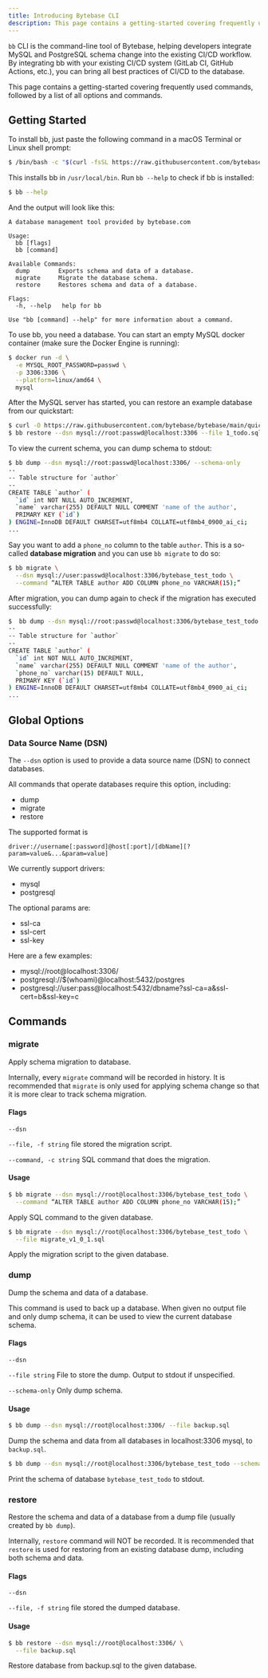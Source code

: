 ```yaml
---
title: Introducing Bytebase CLI
description: This page contains a getting-started covering frequently used commands, followed by a list of all options and commands.
---
```


`bb` CLI is the command-line tool of Bytebase, helping developers integrate MySQL and PostgreSQL schema change into the existing CI/CD workflow. By integrating bb with your existing CI/CD system (GitLab CI, GitHub Actions, etc.), you can bring all best practices of CI/CD to the database.

This page contains a getting-started covering frequently used commands, followed by a list of all options and commands.

## Getting Started

To install bb, just paste the following command in a macOS Terminal or Linux shell prompt:

```bash
$ /bin/bash -c "$(curl -fsSL https://raw.githubusercontent.com/bytebase/bytebase/HEAD/scripts/install_bb.sh)"
```

This installs bb in `/usr/local/bin`. Run `bb --help` to check if bb is installed:

```bash
$ bb --help
```

And the output will look like this:

```plain
A database management tool provided by bytebase.com

Usage:
  bb [flags]
  bb [command]

Available Commands:
  dump        Exports schema and data of a database.
  migrate     Migrate the database schema.
  restore     Restores schema and data of a database.

Flags:
  -h, --help   help for bb

Use "bb [command] --help" for more information about a command.
```

To use bb, you need a database. You can start an empty MySQL docker container (make sure the Docker Engine is running):

```bash
$ docker run -d \
  -e MYSQL_ROOT_PASSWORD=passwd \
  -p 3306:3306 \
  --platform=linux/amd64 \
  mysql
```

After the MySQL server has started, you can restore an example database from our quickstart:

```bash
$ curl -O https://raw.githubusercontent.com/bytebase/bytebase/main/quickstart/test_schema/mysql/1_todo.sql
$ bb restore --dsn mysql://root:passwd@localhost:3306 --file 1_todo.sql
```

To view the current schema, you can dump schema to stdout:

```bash
$ bb dump --dsn mysql://root:passwd@localhost:3306/ --schema-only
--
-- Table structure for `author`
--
CREATE TABLE `author` (
  `id` int NOT NULL AUTO_INCREMENT,
  `name` varchar(255) DEFAULT NULL COMMENT 'name of the author',
  PRIMARY KEY (`id`)
) ENGINE=InnoDB DEFAULT CHARSET=utf8mb4 COLLATE=utf8mb4_0900_ai_ci;
...
```

Say you want to add a `phone_no` column to the table `author`. This is a so-called **database migration** and you can use `bb migrate` to do so:

```bash
$ bb migrate \
  --dsn mysql://user:passwd@localhost:3306/bytebase_test_todo \
  --command “ALTER TABLE author ADD COLUMN phone_no VARCHAR(15);”
```

After migration, you can dump again to check if the migration has executed successfully:

```bash
$  bb dump --dsn mysql://root:passwd@localhost:3306/bytebase_test_todo --schema-only
--
-- Table structure for `author`
--
CREATE TABLE `author` (
  `id` int NOT NULL AUTO_INCREMENT,
  `name` varchar(255) DEFAULT NULL COMMENT 'name of the author',
  `phone_no` varchar(15) DEFAULT NULL,
  PRIMARY KEY (`id`)
) ENGINE=InnoDB DEFAULT CHARSET=utf8mb4 COLLATE=utf8mb4_0900_ai_ci;
...
```

## Global Options

### Data Source Name (DSN)

The `--dsn` option is used to provide a data source name (DSN) to connect databases.

All commands that operate databases require this option, including:

- dump
- migrate
- restore

The supported format is

```
driver://username[:password]@host[:port]/[dbName][?param=value&...&param=value]
```

We currently support drivers:

- mysql
- postgresql

The optional params are:

- ssl-ca
- ssl-cert
- ssl-key

Here are a few examples:

- mysql://root@localhost:3306/
- postgresql://$(whoami)@localhost:5432/postgres
- postgresql://user:pass@localhost:5432/dbname?ssl-ca=a&ssl-cert=b&ssl-key=c

## Commands

### migrate

Apply schema migration to database.

Internally, every `migrate` command will be recorded in history. It is recommended that `migrate` is only used for applying schema change so that it is more clear to track schema migration.

#### Flags

`--dsn`

`--file, -f string` file stored the migration script.

`--command, -c string` SQL command that does the migration.

#### Usage

```bash
$ bb migrate --dsn mysql://root@localhost:3306/bytebase_test_todo \
  --command “ALTER TABLE author ADD COLUMN phone_no VARCHAR(15);”
```

Apply SQL command to the given database.

```bash
$ bb migrate --dsn mysql://root@localhost:3306/bytebase_test_todo \
  --file migrate_v1_0_1.sql
```

Apply the migration script to the given database.

### dump

Dump the schema and data of a database.

This command is used to back up a database. When given no output file and only dump schema, it can be used to view the current database schema.

#### Flags

`--dsn`

`--file string` File to store the dump. Output to stdout if unspecified.

`--schema-only` Only dump schema.

#### Usage

```bash
$ bb dump --dsn mysql://root@localhost:3306/ --file backup.sql
```

Dump the schema and data from all databases in localhost:3306 mysql, to `backup.sql`.

```bash
$ bb dump --dsn mysql://root@localhost:3306/bytebase_test_todo --schema-only
```

Print the schema of database `bytebase_test_todo` to stdout.

### restore

Restore the schema and data of a database from a dump file (usually created by `bb dump`).

Internally, `restore` command will NOT be recorded. It is recommended that `restore` is used for restoring from an existing database dump, including both schema and data.

#### Flags

`--dsn`

`--file, -f string` file stored the dumped database.

#### Usage

```bash
$ bb restore --dsn mysql://root@localhost:3306/ \
  --file backup.sql
```

Restore database from backup.sql to the given database.
